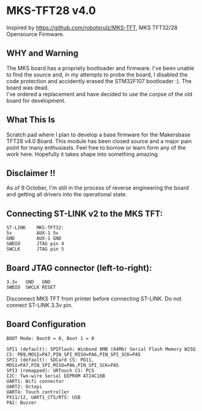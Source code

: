 # MKS-TFT28 v4.0
Inspired by https://github.com/robotsrulz/MKS-TFT, MKS TFT32/28 Opensource Firmware.

## WHY and Warning
The MKS board has a propriety bootloader and firmware. I've been unable to find the source and, in my attempts to probe the board, I disabled the code protection and accidently erased the STM32F107 bootloader :). The board was dead.  
I've ordered a replacement and have decided to use the corpse of the old board for development. 

## What This Is
Scratch pad where I plan to develop a base firmware for the Makersbase TFT28 v4.0 Board. This module has been closed source and a major pain point for many enthusiasts. Feel free to borrow or learn form any of the work here. Hopefully it takes shape into something amazing. 

## Disclaimer !! 
As of 9 October, I'm still in the process of reverse engineering the board and getting all drivers into the operational state. 

## Connecting ST-LINK v2 to the MKS TFT: 

    ST-LINK    MKS-TFT32: 
    5v         AUX-1 5v 
    GND        AUX-1 GND 
    SWDIO      JTAG pin 4 
    SWCLK      JTAG pin 5 

## Board JTAG connector (left-to-right):

    3.3v   GND   GND 
    SWDIO  SWCLK RESET

Disconnect MKS TFT from printer before connecting ST-LINK. Do not connect ST-LINK 3.3v pin.


## Board Configuration

    BOOT Mode: Boot0 = 0, Boot 1 = 0

    SPI1 (default): SPIFlash: Winbond 8MB (64Mb) Serial Flash Memory W25Q CS: PB9,MOSI=PA7,PIN_SPI_MISO=PA6,PIN_SPI_SCK=PA5
    SPI1 (default): SDCard CS: PD11, MOSI=PA7,PIN_SPI_MISO=PA6,PIN_SPI_SCK=PA5
    SPI3 (remapped): URTouch CS: PC5
    I2C: Two-wire Serial EEPROM AT24C16B 
    UART1: Wifi connector
    UART2: Octopi
    UART4: Touch controller
    PX11/12, UART1_CTS/RTS: USB
    PA2: Buzzer


